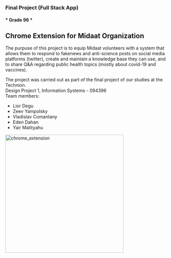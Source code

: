 ### Final Project (Full Stack App)
#### * Grade 96 *

## Chrome Extension for Midaat Organization

The purpuse of this project is to equip Midaat volunteers with a system that allows them to respond to fakenews and anti-science posts on social media platforms (twitter), create and maintain a knowledge base they can use, and to share Q&A regarding public health topics (mostly about covid-19 and vaccines).

The project was carried out as part of the final project of our studies at the Technion. <br>
Design Project 1, Information Systems - 094396<br>
Team members:<br>
<ul>
  <li>Lior Degu</li>
<li>Zeev Yampolsky</li>
  <li>Vladislav Comantany</li>
<li>Eden Dahan</li>
<li>Yair Matityahu</li>
  </ul>
  
<img width="370" alt="chrome_extension" src="https://user-images.githubusercontent.com/48805515/128842815-e1e5cb50-cdb4-4251-9885-b97cbc2ed075.png">
